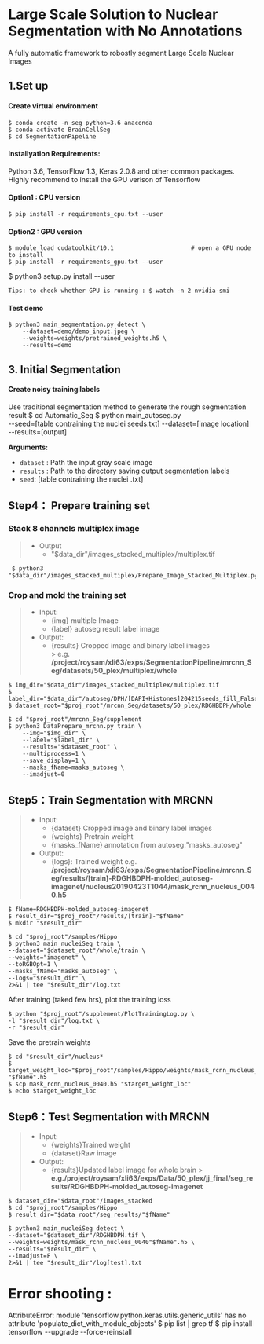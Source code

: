 

    
# Large Scale Solution to Nuclear Segmentation with No Annotations 
 A fully automatic framework to robostly segment Large Scale Nuclear Images 

##  1.Set up 
   ####  Create virtual environment
    $ conda create -n seg python=3.6 anaconda
    $ conda activate BrainCellSeg
    $ cd SegmentationPipeline

   ####  Installyation Requirements:  
   Python 3.6, TensorFlow 1.3, Keras 2.0.8 and other common packages. Highly recommend to install the GPU verison of Tensorflow

   #### Option1 : CPU version
    $ pip install -r requirements_cpu.txt --user

   #### Option2 : GPU version
    $ module load cudatoolkit/10.1                      # open a GPU node to install
    $ pip install -r requirements_gpu.txt --user
    
   $ python3 setup.py install --user

    Tips: to check whether GPU is running : $ watch -n 2 nvidia-smi

   #### Test demo
    $ python3 main_segmentation.py detect \
        --dataset=demo/demo_input.jpeg \
        --weights=weights/pretrained_weights.h5 \
        --results=demo

##  3. Initial Segmentation       
 #### Create noisy training labels 
 Use traditional segmentation method to generate the rough segmentation result
     $ cd Automatic_Seg
     $ python main_autoseg.py \
        --seed=[table contraining the nuclei seeds.txt]
        --dataset=[image location] \
        --results=[output]
                
  __Arguments:__
  - `dataset` : Path the input gray scale image
  - `results` : Path to the directory saving output segmentation labels
  - `seed`: [table contraining the nuclei .txt]



##  Step4： Prepare training set
### Stack 8 channels multiplex image 

> - Output
>   -  "$data_dir"/images_stacked_multiplex/multiplex.tif

     $ python3 "$data_dir"/images_stacked_multiplex/Prepare_Image_Stacked_Multiplex.py

### Crop and mold the training set 

>- Input:
>   -  {img} multiple Image  
>   -  {label} autoseg result label image
>- Output:
>   -  {results} Cropped image and binary label images  
	>   e.g. **/project/roysam/xli63/exps/SegmentationPipeline/mrcnn_Seg/datasets/50_plex/multiplex/whole**

    $ img_dir="$data_dir"/images_stacked_multiplex/multiplex.tif 
    $ label_dir="$data_dir"/autoseg/DPH/[DAPI+Histones]204215seeds_fill_Falselabels_nuclear.txt 
    $ dataset_root="$proj_root"/mrcnn_Seg/datasets/50_plex/RDGHBDPH/whole

    $ cd "$proj_root"/mrcnn_Seg/supplement
    $ python3 DataPrepare_mrcnn.py train \
        --img="$img_dir" \
        --label="$label_dir" \
        --results="$dataset_root" \
        --multiprocess=1 \
        --save_display=1 \
        --masks_fName=masks_autoseg \
        --imadjust=0

##  Step5：Train Segmentation with MRCNN 
>- Input:
>   -  {dataset} Cropped image and binary label images  
>   - {weights} Pretrain weight
>   - {masks_fName} annotation from autoseg:"masks_autoseg"
>- Output:
>   -  {logs}: Trained weight
>   e.g. **/project/roysam/xli63/exps/SegmentationPipeline/mrcnn_Seg/results/[train]-RDGHBDPH-molded_autoseg-imagenet/nucleus20190423T1044/mask_rcnn_nucleus_0040.h5**

    $ fName=RDGHBDPH-molded_autoseg-imagenet
    $ result_dir="$proj_root"/results/[train]-"$fName"
    $ mkdir "$result_dir"

    $ cd "$proj_root"/samples/Hippo
    $ python3 main_nucleiSeg train \
    --dataset="$dataset_root"/whole/train \
    --weights="imagenet" \
    --toRGBOpt=1 \
    --masks_fName="masks_autoseg" \
    --logs="$result_dir" \
    2>&1 | tee "$result_dir"/log.txt
    
After training (taked few hrs), plot the training loss

    $ python "$proj_root"/supplement/PlotTrainingLog.py \
    -l "$result_dir"/log.txt \
    -r "$result_dir"
Save the pretrain weights

    $ cd "$result_dir"/nucleus*
    $ target_weight_loc="$proj_root"/samples/Hippo/weights/mask_rcnn_nucleus_0040[train]-"$fName".h5
    $ scp mask_rcnn_nucleus_0040.h5 "$target_weight_loc"
    $ echo $target_weight_loc  


##  Step6：Test Segmentation with MRCNN 
>- Input:
>   -  {weights}Trained weight
>   -  {dataset}Raw image 
>- Output:
>   -  {results}Updated label image for whole brain
	>   **e.g./project/roysam/xli63/exps/Data/50_plex/jj_final/seg_results/RDGHBDPH-molded_autoseg-imagenet**

    $ dataset_dir="$data_root"/images_stacked
    $ cd "$proj_root"/samples/Hippo
    $ result_dir="$data_root"/seg_results/"$fName"

    $ python3 main_nucleiSeg detect \
    --dataset="$dataset_dir"/RDGHBDPH.tif \
    --weights=weights/mask_rcnn_nucleus_0040"$fName".h5 \
    --results="$result_dir" \
    --imadjust=F \
    2>&1 | tee "$result_dir"/log[test].txt



# Error shooting :

AttributeError: module 'tensorflow.python.keras.utils.generic_utils' has no attribute 'populate_dict_with_module_objects'
$ pip list | grep tf
$ pip install tensorflow --upgrade --force-reinstall
